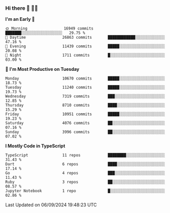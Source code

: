 ### Hi there 👋 🧑‍💻



<!--START_SECTION:waka-->
**I'm an Early 🐤** 

```text
🌞 Morning                16949 commits       ███████░░░░░░░░░░░░░░░░░░   29.75 % 
🌆 Daytime                26863 commits       ████████████░░░░░░░░░░░░░   47.16 % 
🌃 Evening                11439 commits       █████░░░░░░░░░░░░░░░░░░░░   20.08 % 
🌙 Night                  1711 commits        █░░░░░░░░░░░░░░░░░░░░░░░░   03.00 % 
```
📅 **I'm Most Productive on Tuesday** 

```text
Monday                   10670 commits       █████░░░░░░░░░░░░░░░░░░░░   18.73 % 
Tuesday                  11240 commits       █████░░░░░░░░░░░░░░░░░░░░   19.73 % 
Wednesday                7319 commits        ███░░░░░░░░░░░░░░░░░░░░░░   12.85 % 
Thursday                 8710 commits        ████░░░░░░░░░░░░░░░░░░░░░   15.29 % 
Friday                   10951 commits       █████░░░░░░░░░░░░░░░░░░░░   19.23 % 
Saturday                 4076 commits        ██░░░░░░░░░░░░░░░░░░░░░░░   07.16 % 
Sunday                   3996 commits        ██░░░░░░░░░░░░░░░░░░░░░░░   07.02 % 
```


**I Mostly Code in TypeScript** 

```text
TypeScript               11 repos            ████████░░░░░░░░░░░░░░░░░   31.43 % 
Dart                     6 repos             ████░░░░░░░░░░░░░░░░░░░░░   17.14 % 
Go                       4 repos             ███░░░░░░░░░░░░░░░░░░░░░░   11.43 % 
Ruby                     3 repos             ██░░░░░░░░░░░░░░░░░░░░░░░   08.57 % 
Jupyter Notebook         1 repo              █░░░░░░░░░░░░░░░░░░░░░░░░   02.86 % 
```




 Last Updated on 06/09/2024 19:48:23 UTC
<!--END_SECTION:waka-->


